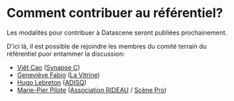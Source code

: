 # Comment contribuer au référentiel?

Les modalités pour contribuer à Datascene seront publiées prochainement.

D'ici là, il est possible de rejoindre les membres du comité terrain du référentiel puor entammer la discussion:

* [Viêt Cao](mailto:v.cao@synapsec.ca) ([Synapse C](https://synapsec.ca/))
* [Geneviève Fabio](mailto:genevieve.fabio@lavitrine.com) ([La Vitrine](https://www.lavitrine.com))
* [Hugo Lebreton](mailto:hlebreton@adisq.com) ([ADISQ](https://www.adisq.com/))
* [Marie-Pier Pilote](mailto:mppilote@associationrideau.ca) ([Association RIDEAU](https://associationrideau.ca/fr) / [Scène Pro](https://scenepro.ca/))